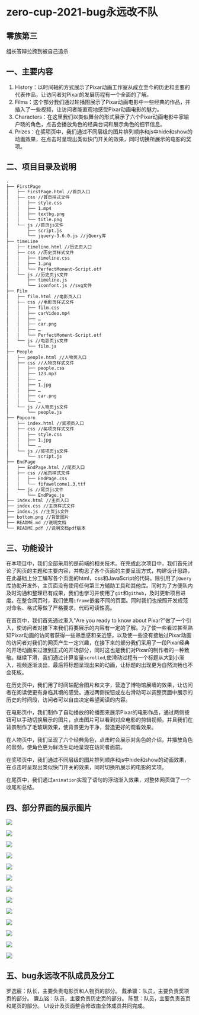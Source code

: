# zero-cup-2021-bug永远改不队
## 零族第三

组长答辩拉胯到被自己追杀
## 一、主要内容
1. History：以时间轴的方式展示了Pixar动画工作室从成立至今的历史和主要的代表作品，让访问者对Pixar的发展历程有一个全面的了解。
2. Films：这个部分我们通过轮播图展示了Pixar动画电影中一些经典的作品，并插入了一些视频，让访问者能直观地感受Pixar动画电影的魅力。
3. Characters：在这里我们以类似舞台的形式展示了六个Pixar动画电影中家喻户晓的角色，点击会播放角色的经典台词和展示角色的细节信息。
4. Prizes：在奖项页中，我们通过不同层级的图片排列顺序和js中hide和show的动画效果，在点击时呈现出类似快门开关的效果，同时切换所展示的电影的奖项。

## 二、项目目录及说明

```txt
.
├── FirstPage
│   ├── FirstPage.html //首页入口
│   ├── css //首页样式文件
│   │   ├── style.css
│   │   ├── 1.mp4
│   │   ├── textbg.png
│   │   └── title.png
│   └── js //首页js文件
│       ├── script.js
│       └── jquery-3.6.0.js //jQuery库
├── timeLine
│   ├── timeline.html //历史页入口
│   ├── css //历史页样式文件
│   │   ├── timeline.css
│   │   ├── 1.png
│   │   └── PerfectMoment-Script.otf
│   └── js //历史页js文件
│       ├── timeline.js
│       └── iconfont.js //svg文件
├── Film
│   ├── film.html //电影页入口
│   ├── css //电影页样式文件
│   │   ├── film.css
│   │   ├── carVideo.mp4
│   │   ├── …
│   │   ├── car.png
│   │   ├── …
│   │   └── PerfectMoment-Script.otf
│   └── js //电影页js文件
│       └── film.js
├── People
│   ├── people.html //人物页入口
│   ├── css //人物页样式文件
│   │   ├── people.css
│   │   ├── 123.mp3
│   │   ├── …
│   │   ├── 1.jpg
│   │   ├── …
│   │   ├── car.png
│   │   └── …
│   └── js //人物页js文件
│       └── people.js
├── Popcorn
│   ├── index.html //奖项页入口
│   ├── css //奖项页样式文件
│   │   ├── style.css
│   │   ├── 1.jpg
│   │   └── …
│   └── js //奖项页js文件
│       └── script.js
├── EndPage
│   ├── EndPage.html //尾页入口
│   ├── css //尾页样式文件
│   │   ├── EndPage.css
│   │   └── fifawelcome1.3.ttf
│   └── js //尾页js文件
│       └── EndPage.js
├── index.html //主页入口
├── index.css //主页样式文件
├── index.js //主页js文件
├── bottom.png //背景图片
├── README.md //说明文档
└── README.pdf //说明文档pdf版本
```

## 三、功能设计

在本项目中，我们全部采用的是前端的相关技术。在完成此次项目中，我们首先讨论了网页的主题和主要内容，并构思了各个页面的主要呈现方式，构建设计思路，在此基础上分工编写各个页面的html，css和JavaScript的代码。除引用了``jQuery``库协助开发外，主页面没有使用任何第三方辅助工具和其他库。同时为了方便队内及时沟通和整理已有成果，我们也学习并使用了``git``和``github``，及时更新项目进度。在整合网页时，我们使用``iframe``嵌套不同的页面。同时我们也按照开发规范对命名、格式等做了严格要求，代码可读性高。

在首页中，我们首先通过渐入"Are you ready to know about Pixar?"做了一个引入，使访问者对接下来我们将要展示的内容有一定的了解。为了使一些看过甚至熟知Pixar动画的访问者获得一些熟悉感和亲近感，以及使一些没有接触过Pixar动画的访问者对我们的网页产生一定兴趣，在接下来的部分我们采用了一段Pixar经典的开场动画来过渡到正式的开场部分，同时这也是我们对Pixar的制作者的一种致敬。继续下滑，我们通过计算变量`scrolled`,使滑动过程有一个标题从大到小渐入，视频逐渐淡出，最后将标题呈现出来的动画，让标题的出现更为自然流畅也不会死板。

在历史页中，我们用了时间轴配合图片和文字，营造了博物馆展墙的效果，让访问者在阅读使更有身临其境的感受。通过两侧按钮或左右滑动可以调整页面中展示的历史的时间段，访问者可以自由决定希望阅读的内容。

在电影页中，我们制作了自动播放的轮播图来展示Pixar的电影作品，通过两侧按钮可以手动切换展示的图片，点击图片可以看到对应电影的剪辑视频，并且我们在背景制作了毛玻璃效果，使背景更为干净，营造更好的观看效果。

在人物页中，我们呈现了六个经典角色，点击时会展示对角色的介绍，并播放角色的音频，使角色更为鲜活生动地呈现在访问者面前。

在奖项页中，我们通过不同层级的图片排列顺序和js中hide和show的动画效果，在点击时呈现出类似快门开关的效果，同时切换所展示的电影的奖项。

在尾页中，我们通过``animation``实现了语句的浮动渐入效果，对整体网页做了一个收尾和总结。

## 四、部分界面的展示图片

![](https://raw.githubusercontent.com/little-weakduck/Picture/main/img/1.png)

![](https://raw.githubusercontent.com/little-weakduck/Picture/main/img/2.png)

![](https://raw.githubusercontent.com/little-weakduck/Picture/main/img/3.png)

![](https://raw.githubusercontent.com/little-weakduck/Picture/main/img/4.png)

![](https://raw.githubusercontent.com/little-weakduck/Picture/main/img/5.png)

![](https://raw.githubusercontent.com/little-weakduck/Picture/main/img/6.png)

![](https://raw.githubusercontent.com/little-weakduck/Picture/main/img/7.png)

![](https://raw.githubusercontent.com/little-weakduck/Picture/main/img/7.png)

![](https://raw.githubusercontent.com/little-weakduck/Picture/main/img/8.png)

![](https://raw.githubusercontent.com/little-weakduck/Picture/main/img/9.png)

![](https://raw.githubusercontent.com/little-weakduck/Picture/main/img/10.png)

![](https://raw.githubusercontent.com/little-weakduck/Picture/main/img/11.png)

![](https://raw.githubusercontent.com/little-weakduck/Picture/main/img/12.png)

## 五、bug永远改不队成员及分工

罗逸宸：队长，主要负责电影页和人物页的部分。
戴承骥：队员，主要负责奖项页的部分。
廉厶铭：队员，主要负责历史页的部分。
陈慧：队员，主要负责首页和尾页的部分。
UI设计及页面整合修改由全体成员共同完成。
